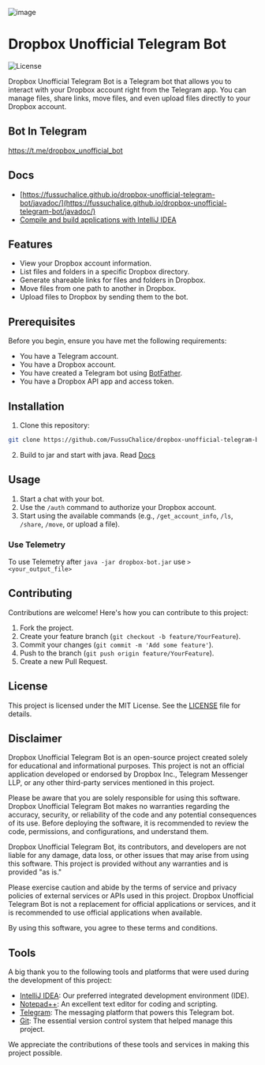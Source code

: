 ![image](https://github.com/FussuChalice/dropbox-unofficial-telegram-bot/assets/70341920/053ac439-0901-41f5-b454-1c3352fc9c91)
# Dropbox Unofficial Telegram Bot

![License](https://img.shields.io/badge/license-MIT-green)

Dropbox Unofficial Telegram Bot is a Telegram bot that allows you to interact with your Dropbox account right from the Telegram app. You can manage files, share links, move files, and even upload files directly to your Dropbox account.

## Bot In Telegram
https://t.me/dropbox_unofficial_bot

## Docs
- [https://fussuchalice.github.io/dropbox-unofficial-telegram-bot/javadoc/](https://fussuchalice.github.io/dropbox-unofficial-telegram-bot/javadoc/)
- [Compile and build applications with IntelliJ IDEA](https://www.jetbrains.com/help/idea/compiling-applications.html)

## Features

- View your Dropbox account information.
- List files and folders in a specific Dropbox directory.
- Generate shareable links for files and folders in Dropbox.
- Move files from one path to another in Dropbox.
- Upload files to Dropbox by sending them to the bot.

## Prerequisites

Before you begin, ensure you have met the following requirements:

- You have a Telegram account.
- You have a Dropbox account.
- You have created a Telegram bot using [BotFather](https://core.telegram.org/bots#botfather).
- You have a Dropbox API app and access token.

## Installation

1. Clone this repository:
```bash
git clone https://github.com/FussuChalice/dropbox-unofficial-telegram-bot.git
```
2. Build to jar and start with java. Read [Docs](#docs)

## Usage

1. Start a chat with your bot.
2. Use the `/auth` command to authorize your Dropbox account.
3. Start using the available commands (e.g., `/get_account_info`, `/ls`, `/share`, `/move`, or upload a file).

### Use Telemetry
To use Telemetry after `java -jar dropbox-bot.jar` use  `> <your_output_file>`

## Contributing

Contributions are welcome! Here's how you can contribute to this project:

1. Fork the project.
2. Create your feature branch (`git checkout -b feature/YourFeature`).
3. Commit your changes (`git commit -m 'Add some feature'`).
4. Push to the branch (`git push origin feature/YourFeature`).
5. Create a new Pull Request.

## License

This project is licensed under the MIT License. See the [LICENSE](LICENSE) file for details.

## Disclaimer
Dropbox Unofficial Telegram Bot is an open-source project created solely for educational and informational purposes. This project is not an official application developed or endorsed by Dropbox Inc., Telegram Messenger LLP, or any other third-party services mentioned in this project.

Please be aware that you are solely responsible for using this software. Dropbox Unofficial Telegram Bot makes no warranties regarding the accuracy, security, or reliability of the code and any potential consequences of its use. Before deploying the software, it is recommended to review the code, permissions, and configurations, and understand them.

Dropbox Unofficial Telegram Bot, its contributors, and developers are not liable for any damage, data loss, or other issues that may arise from using this software. This project is provided without any warranties and is provided "as is."

Please exercise caution and abide by the terms of service and privacy policies of external services or APIs used in this project. Dropbox Unofficial Telegram Bot is not a replacement for official applications or services, and it is recommended to use official applications when available.

By using this software, you agree to these terms and conditions.

## Tools

A big thank you to the following tools and platforms that were used during the development of this project:

- [IntelliJ IDEA](https://www.jetbrains.com/idea/): Our preferred integrated development environment (IDE).
- [Notepad++](https://notepad-plus-plus.org/): An excellent text editor for coding and scripting.
- [Telegram](https://telegram.org/): The messaging platform that powers this Telegram bot.
- [Git](https://git-scm.com/): The essential version control system that helped manage this project.

We appreciate the contributions of these tools and services in making this project possible.
